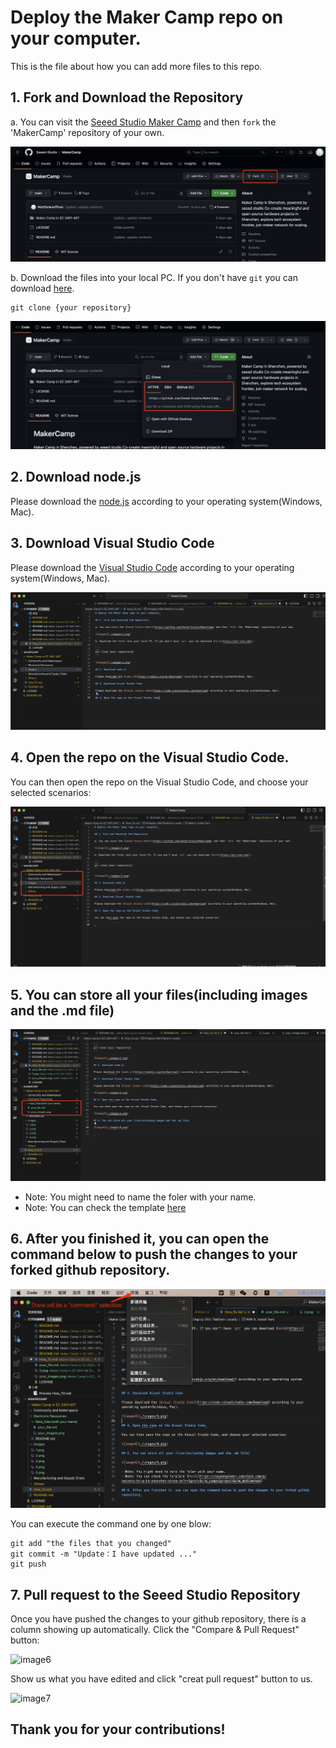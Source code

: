 # Deploy the Maker Camp repo on your computer.

This is the file about how you can add more files to this repo.

## 1. Fork and Download the Repository

a. You can visit the [Seeed Studio Maker Camp](https://github.com/Seeed-Studio/MakerCamp) and then `fork` the 'MakerCamp' repository of your own.

![image1](./images/1.png)

b. Download the files into your local PC. If you don't have `git` you can download [here](https://git-scm.com/).

```
git clone {your repository}
```

![image2](./images/2.png)

## 2. Download node.js

Please download the [node.js](https://nodejs.org/en/download/) according to your operating system(Windows, Mac).

## 3. Download Visual Studio Code

Please download the [Visual Studio Code](https://code.visualstudio.com/Download) according to your operating system(Windows, Mac).

![image3](./images/3.png)

## 4. Open the repo on the Visual Studio Code.

You can then open the repo on the Visual Studio Code, and choose your selected scenarios:

![image4](./images/4.png)

## 5. You can store all your files(including images and the .md file)

![image5](./images/5.png)

- Note: You might need to name the foler with your name.
- Note: You can check the template [here](https://caydengineer.substack.com/p/hackers-trip-to-shenzhen-china-is?r=1gvmfu&utm_campaign=post&utm_medium=web)

## 6. After you finished it, you can open the command below to push the changes to your forked github repository.

![image6](./images/6.png)

You can execute the command one by one blow:

```
git add "the files that you changed"
git commit -m "Update：I have updated ..."
git push
```

## 7. Pull request to the Seeed Studio Repository

Once you have pushed the changes to your github repository, there is a column showing up automatically. Click the "Compare & Pull Request" button:

![image6](https://files.seeedstudio.com/wiki/wiki-platform/contributor/PR_Guide/6.jpg)

Show us what you have edited and click "creat pull request" button to us.

![image7](https://files.seeedstudio.com/wiki/wiki-platform/contributor/PR_Guide/7.jpg)

## Thank you for your contributions!